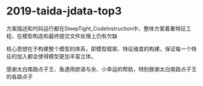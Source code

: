 # 2019-taida-jdata-top3

方案描述和代码运行都在SleepTight_CodeInstruction中，整体方案着重特征工程，在模型构造和最终提交文件处理上仍有欠缺

核心思想在于构建整个模型的体系，即模型框架、特征维度的构建，保证每一个特征的加入都会使得模型更加丰富立体。

感谢太白南路点子王、鱼遇雨欲语与余、小幸运的帮助，特别致谢太白南路点子王的各路点子

